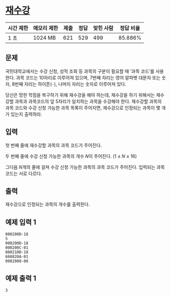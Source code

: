 # [재수강](https://www.acmicpc.net/problem/31822)

| 시간 제한 | 메모리 제한 | 제출 | 정답 | 맞힌 사람 | 정답 비율 |
| --- | --- | --- | --- | --- | --- |
| 1 초 | 1024 MB | 621 | 529 | 499 | 85.886% |

## 문제

국민대학교에서는 수강 신청, 성적 조회 등 과목의 구분이 필요할 때 ’과목 코드’를 사용한다. 과목 코드는 10자리로 이루어져 있으며, 7번째 자리는 영어 알파벳 대문자 또는 숫자, 8번째 자리는 하이픈(`-`), 나머지 자리는 숫자로 이루어져 있다.

당신은 망한 학점을 복구하기 위해 재수강을 해야 하는데, 재수강을 하기 위해서는 재수강할 과목과 과목코드의 앞 5자리가 일치하는 과목을 수강해야 한다. 재수강할 과목의 과목 코드와 수강 신청 가능한 과목 목록이 주어지면, 재수강으로 인정되는 과목이 몇 개가 있는지 출력하라.

## 입력

첫 번째 줄에 재수강할 과목의 과목 코드가 주어진다.

두 번째 줄에 수강 신청 가능한 과목의 개수 𝑁이 주어진다. (1 ≤ 𝑁 ≤ 16)

그다음 𝑁개의 줄에 걸쳐 수강 신청 가능한 과목의 과목 코드가 주어진다. 입력되는 과목 코드는 서로 다르다.

## 출력

재수강으로 인정되는 과목의 개수를 출력한다.

## 예제 입력 1

```
000200D-18
5
000200D-18
000200C-01
000210D-18
660820A-01
0002000-00

```

## 예제 출력 1

```
3
```
